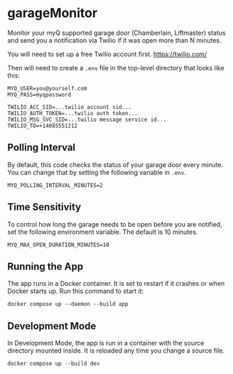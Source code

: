 # garageMonitor

Monitor your myQ supported garage door (Chamberlain, Liftmaster) status and send you a notification via Twilio if it was open more than N minutes.

You will need to set up a free Twilio account first. https://twilio.com/

Then will need to create a `.env` file in the top-level directory that looks like this:

```
MYQ_USER=you@yourself.com
MYQ_PASS=myqpassword

TWILIO_ACC_SID=...twilio account sid...
TWILIO_AUTH_TOKEN=...twilio auth token...
TWILIO_MSG_SVC_SID=...twilio message service id...
TWILIO_TO=+14085551212
```
## Polling Interval

By default, this code checks the status of your garage door every minute. You can change that by setting the following variable in `.env`.

```
MYQ_POLLING_INTERVAL_MINUTES=2
```

## Time Sensitivity
To control how long the garage needs to be open before you are notified, set the following environment variable. The default is 10 minutes.

```
MYQ_MAX_OPEN_DURATION_MINUTES=10
```

## Running the App

The app runs in a Docker container. It is set to restart if it crashes or when Docker starts up. Run this command to start it:

```
docker compose up --daemon --build app
```

## Development Mode

In Development Mode, the app is run in a container with the source directory mounted inside. It is reloaded any time you change a source file.

```
docker compose up --build dev
```
